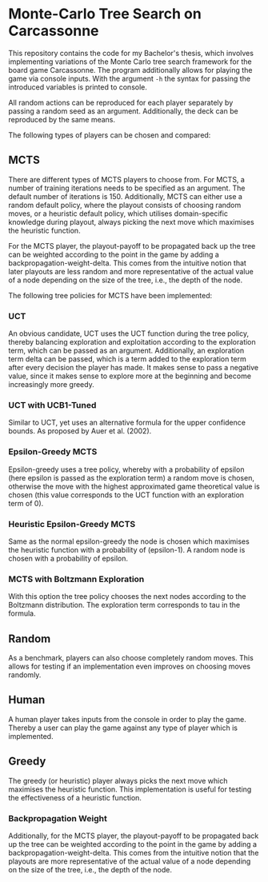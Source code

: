 # Monte-Carlo Tree Search on Carcassonne

This repository contains the code for my Bachelor's thesis, which involves implementing variations of the Monte Carlo 
tree search framework for the board game Carcassonne. The program additionally allows for playing the game via console
inputs. With the argument `-h` the syntax for passing the introduced variables is printed to console.

All random actions can be reproduced for each player separately by passing a random seed as an argument. Additionally,
the deck can be reproduced by the same means.

The following types of players can be chosen and compared:

## MCTS

There are different types of MCTS players to choose from. For MCTS, a number of training iterations needs to be specified
as an argument. The default number of iterations is 150. Additionally, MCTS can either use a random default policy, 
where the playout consists of choosing random moves, or a heuristic default policy, which utilises domain-specific
knowledge during playout, always picking the next move which maximises the heuristic function.

For the MCTS player, the playout-payoff to be propagated back up the tree can be weighted according to the
point in the game by adding a backpropagation-weight-delta. This comes from the intuitive notion that later playouts are
less random and more representative of the actual value of a node depending on the size of the tree, i.e., the depth 
of the node.

The following tree policies for MCTS have been implemented:

### UCT

An obvious candidate, UCT uses the UCT function during the tree policy, thereby balancing exploration and exploitation
according to the exploration term, which can be passed as an argument. Additionally, an exploration term delta can be
passed, which is a term added to the exploration term after every decision the player has made. It makes sense to pass
a negative value, since it makes sense to explore more at the beginning and become increasingly more greedy.

### UCT with UCB1-Tuned

Similar to UCT, yet uses an alternative formula for the upper confidence bounds. As proposed by Auer et al. (2002).

### Epsilon-Greedy MCTS

Epsilon-greedy uses a tree policy, whereby with a probability of epsilon (here epsilon is passed as the exploration term)
a random move is chosen, otherwise the move with the highest approximated game theoretical value is chosen (this value
corresponds to the UCT function with an exploration term of 0).

### Heuristic Epsilon-Greedy MCTS

Same as the normal epsilon-greedy the node is chosen which maximises the heuristic function with a probability of
(epsilon-1). A random node is chosen with a probability of epsilon.

### MCTS with Boltzmann Exploration

With this option the tree policy chooses the next nodes according to the Boltzmann distribution. The exploration term
corresponds to tau in the formula.

## Random

As a benchmark, players can also choose completely random moves. This allows for testing if an implementation even
improves on choosing moves randomly.

## Human

A human player takes inputs from the console in order to play the game. Thereby a user can play the game against any
type of player which is implemented.

## Greedy

The greedy (or heuristic) player always picks the next move which maximises the heuristic function. This implementation
is useful for testing the effectiveness of a heuristic function.

### Backpropagation Weight

Additionally, for the MCTS player, the playout-payoff to be propagated back up the tree can be weighted according to the
point in the game by adding a backpropagation-weight-delta. This comes from the intuitive notion that the playouts are
more representative of the actual value of a node depending on the size of the tree, i.e., the depth of the node.